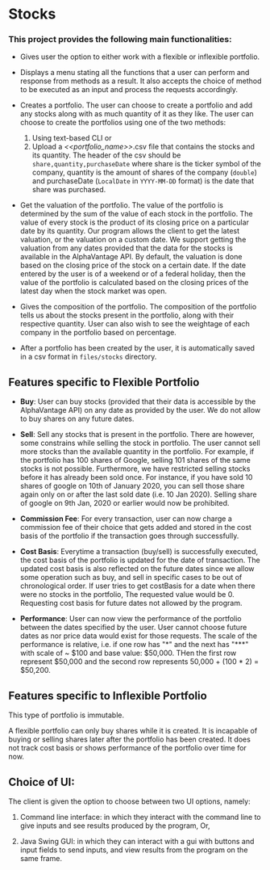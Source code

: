 # Stocks

### This project provides the following main functionalities:

- Gives user the option to either work with a flexible or inflexible portfolio.


- Displays a menu stating all the functions that a user can perform and response from methods
  as a result. It also accepts the choice of method to be executed as an input and process the
  requests accordingly.


- Creates a portfolio. The user can choose to create a portfolio and add any stocks along with
  as much quantity of it as they like. The user can choose to create the portfolios using one 
  of the two methods:
  1. Using text-based CLI or
  2. Upload a _<<portfolio_name>>_.csv file that contains the stocks and its quantity.
    The header of the csv should be `share,quantity,purchaseDate` where share is the ticker symbol of the company,
    quantity is the amount of shares of the company (`double`) and purchaseDate (`LocalDate` in `YYYY-MM-DD` format) is the date that share was purchased.


- Get the valuation of the portfolio. The value of the portfolio is determined by the
  sum of the value of each stock in the portfolio. The value of every stock is the product
  of its closing price on a particular date by its quantity. Our program allows the client
  to get the latest valuation, or the valuation on a custom date. We support
  getting the valuation from any dates provided that the data for the stocks is available in the AlphaVantage API.  By default,
  the valuation is done based on the closing price of the stock on a certain date.
  If the date entered by the user is of a weekend or of a federal holiday, then the value of the
  portfolio is calculated based on the closing prices of the latest day when the stock market was
  open.


- Gives the composition of the portfolio. The composition of the portfolio tells us about the
  stocks present in the portfolio, along with their respective quantity. User can also wish to 
  see the weightage of each company in the portfolio based on percentage.


- After a portfolio has been created by the user, it is automatically saved in a csv format in
  `files/stocks` directory.


## Features specific to Flexible Portfolio

- **Buy**: User can buy stocks (provided that their data is accessible by the AlphaVantage API) on any date 
as provided by the user. We do not allow to buy shares on any future dates.


- **Sell**: Sell any stocks that is present in the portfolio. There are however, some constrains while
selling the stock in portfolio. The user cannot sell more stocks than the available quantity in the portfolio. 
For example, if the portfolio has 100 shares of Google, selling 101 shares of the same stocks is not possible. Furthermore, we have restricted
selling stocks before it has already been sold once. For instance, if you have sold 10 shares of google on 10th of January 2020,
you can sell those share again only on or after the last sold date (i.e. 10 Jan 2020). Selling share of google on 
9th Jan, 2020 or earlier would now be prohibited. 


- **Commission Fee**: For every transaction, user can now charge a commission fee of their choice that gets added and 
stored in the cost basis of the portfolio if the transaction goes through successfully.


- **Cost Basis**: Everytime a transaction (buy/sell) is successfully executed, the cost basis of the portfolio
  is updated for the date of transaction. The updated cost basis is also reflected on the future
  dates since we allow some operation such as buy, and sell in specific cases to be out of 
  chronological order. If user tries to get costBasis for a date when there were no stocks in the portfolio, The requested value would be 0.
  Requesting cost basis for future dates not allowed by the program.
  

- **Performance**: User can now view the performance of the portfolio between the dates specified by the user. 
  User cannot choose future dates as nor price data would exist for those requests. The scale of the performance is relative,
  i.e. if one row has "\*" and the next has "\***" with scale of ~ $100 and base value: $50,000. THen the first row 
  represent $50,000 and the second row represents 50,000 + (100 \* 2) = $50,200. 


## Features specific to Inflexible Portfolio

This type of portfolio is immutable. 

A flexible portfolio can only buy shares while it is created. It is incapable of buying  or 
selling shares later after the portfolio has been created. It does not track cost basis or shows 
performance of the portfolio over time for now.



## Choice of UI:

The client is given the option to choose between two UI options, namely: 

1. Command line interface: in which they interact with the command line to give inputs and see results produced by the program, Or,

2. Java Swing GUI: in which they can interact with a gui with buttons and input fields to send inputs, and view results from the program on the same frame.